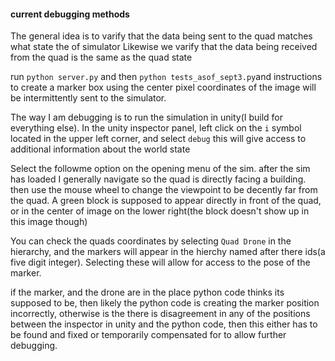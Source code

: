 #### current debugging methods

The general idea is to varify that the data being sent to the quad matches what state the of simulator
Likewise we varify that the data being received from the quad is the same as the quad state

run `python server.py` and then `python tests_asof_sept3.py`and instructions to create a marker box using the center pixel coordinates of the image will be intermittently sent to the simulator.

The way I am debugging is to run the simulation in unity(I build for everything else). In the unity inspector panel,
left click on the `i` symbol located in the upper left corner, and select `debug` this will give access to additional information about the world state


Select the followme option on the opening menu of the sim. after the sim has loaded I generally navigate so the quad
is directly facing a building. then use the mouse wheel to change the viewpoint to be decently far from the quad. A green block is supposed to appear directly in front of the quad, or in the center of image on the lower right(the block doesn't show up in this image though)

You can check the quads coordinates by selecting `Quad Drone` in the hierarchy, and the markers will appear in the hierchy named after there ids(a five digit integer). Selecting these will allow for access to the pose of the marker. 

if the marker, and the drone are in the place python code thinks its supposed to be, then likely the python code is creating the marker position incorrectly, otherwise is the there is disagreement in any of the positions between the inspector in unity and the python code, then this either has to be found and fixed or temporarily compensated for to allow further debugging. 

